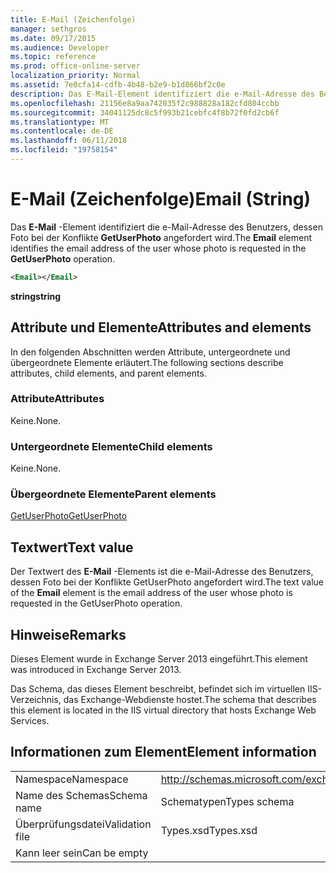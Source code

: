 ```yaml
---
title: E-Mail (Zeichenfolge)
manager: sethgros
ms.date: 09/17/2015
ms.audience: Developer
ms.topic: reference
ms.prod: office-online-server
localization_priority: Normal
ms.assetid: 7e0cfa14-cdfb-4b48-b2e9-b1d866bf2c0e
description: Das E-Mail-Element identifiziert die e-Mail-Adresse des Benutzers, dessen Foto bei der Konflikte GetUserPhoto angefordert wird.
ms.openlocfilehash: 21156e8a9aa742035f2c988828a182cfd804ccbb
ms.sourcegitcommit: 34041125dc8c5f993b21cebfc4f8b72f0fd2cb6f
ms.translationtype: MT
ms.contentlocale: de-DE
ms.lasthandoff: 06/11/2018
ms.locfileid: "19758154"
---
```

# <a name="email-string"></a><span data-ttu-id="7eb7c-103">E-Mail (Zeichenfolge)</span><span class="sxs-lookup"><span data-stu-id="7eb7c-103">Email (String)</span></span>

<span data-ttu-id="7eb7c-104">Das **E-Mail** -Element identifiziert die e-Mail-Adresse des Benutzers, dessen Foto bei der Konflikte **GetUserPhoto** angefordert wird.</span><span class="sxs-lookup"><span data-stu-id="7eb7c-104">The **Email** element identifies the email address of the user whose photo is requested in the **GetUserPhoto** operation.</span></span> 
  
```XML
<Email></Email>
```

 <span data-ttu-id="7eb7c-105">**string**</span><span class="sxs-lookup"><span data-stu-id="7eb7c-105">**string**</span></span>
## <a name="attributes-and-elements"></a><span data-ttu-id="7eb7c-106">Attribute und Elemente</span><span class="sxs-lookup"><span data-stu-id="7eb7c-106">Attributes and elements</span></span>

<span data-ttu-id="7eb7c-107">In den folgenden Abschnitten werden Attribute, untergeordnete und übergeordnete Elemente erläutert.</span><span class="sxs-lookup"><span data-stu-id="7eb7c-107">The following sections describe attributes, child elements, and parent elements.</span></span>
  
### <a name="attributes"></a><span data-ttu-id="7eb7c-108">Attribute</span><span class="sxs-lookup"><span data-stu-id="7eb7c-108">Attributes</span></span>

<span data-ttu-id="7eb7c-109">Keine.</span><span class="sxs-lookup"><span data-stu-id="7eb7c-109">None.</span></span>
  
### <a name="child-elements"></a><span data-ttu-id="7eb7c-110">Untergeordnete Elemente</span><span class="sxs-lookup"><span data-stu-id="7eb7c-110">Child elements</span></span>

<span data-ttu-id="7eb7c-111">Keine.</span><span class="sxs-lookup"><span data-stu-id="7eb7c-111">None.</span></span>
  
### <a name="parent-elements"></a><span data-ttu-id="7eb7c-112">Übergeordnete Elemente</span><span class="sxs-lookup"><span data-stu-id="7eb7c-112">Parent elements</span></span>

[<span data-ttu-id="7eb7c-113">GetUserPhoto</span><span class="sxs-lookup"><span data-stu-id="7eb7c-113">GetUserPhoto</span></span>](getuserphoto.md)
  
## <a name="text-value"></a><span data-ttu-id="7eb7c-114">Textwert</span><span class="sxs-lookup"><span data-stu-id="7eb7c-114">Text value</span></span>

<span data-ttu-id="7eb7c-115">Der Textwert des **E-Mail** -Elements ist die e-Mail-Adresse des Benutzers, dessen Foto bei der Konflikte GetUserPhoto angefordert wird.</span><span class="sxs-lookup"><span data-stu-id="7eb7c-115">The text value of the **Email** element is the email address of the user whose photo is requested in the GetUserPhoto operation.</span></span> 
  
## <a name="remarks"></a><span data-ttu-id="7eb7c-116">Hinweise</span><span class="sxs-lookup"><span data-stu-id="7eb7c-116">Remarks</span></span>

<span data-ttu-id="7eb7c-117">Dieses Element wurde in Exchange Server 2013 eingeführt.</span><span class="sxs-lookup"><span data-stu-id="7eb7c-117">This element was introduced in Exchange Server 2013.</span></span>
  
<span data-ttu-id="7eb7c-118">Das Schema, das dieses Element beschreibt, befindet sich im virtuellen IIS-Verzeichnis, das Exchange-Webdienste hostet.</span><span class="sxs-lookup"><span data-stu-id="7eb7c-118">The schema that describes this element is located in the IIS virtual directory that hosts Exchange Web Services.</span></span>
  
## <a name="element-information"></a><span data-ttu-id="7eb7c-119">Informationen zum Element</span><span class="sxs-lookup"><span data-stu-id="7eb7c-119">Element information</span></span>

|||
|:-----|:-----|
|<span data-ttu-id="7eb7c-120">Namespace</span><span class="sxs-lookup"><span data-stu-id="7eb7c-120">Namespace</span></span>  <br/> |http://schemas.microsoft.com/exchange/services/2006/types  <br/> |
|<span data-ttu-id="7eb7c-121">Name des Schemas</span><span class="sxs-lookup"><span data-stu-id="7eb7c-121">Schema name</span></span>  <br/> |<span data-ttu-id="7eb7c-122">Schematypen</span><span class="sxs-lookup"><span data-stu-id="7eb7c-122">Types schema</span></span>  <br/> |
|<span data-ttu-id="7eb7c-123">Überprüfungsdatei</span><span class="sxs-lookup"><span data-stu-id="7eb7c-123">Validation file</span></span>  <br/> |<span data-ttu-id="7eb7c-124">Types.xsd</span><span class="sxs-lookup"><span data-stu-id="7eb7c-124">Types.xsd</span></span>  <br/> |
|<span data-ttu-id="7eb7c-125">Kann leer sein</span><span class="sxs-lookup"><span data-stu-id="7eb7c-125">Can be empty</span></span>  <br/> ||
   

